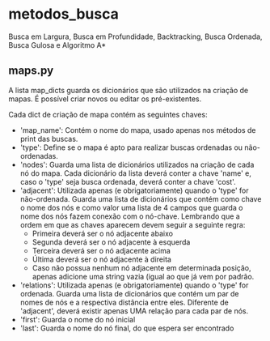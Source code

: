# metodos_busca
Busca em Largura, Busca em Profundidade, Backtracking, Busca Ordenada, Busca Gulosa e Algoritmo A*

## maps.py
A lista map_dicts guarda os dicionários que são utilizados na criação de mapas.
É possível criar novos ou editar os pré-existentes. 

Cada dict de criação de mapa contém as seguintes chaves:

  - 'map_name': Contém o nome do mapa, usado apenas nos métodos de print das buscas.
  - 'type': Define se o mapa é apto para realizar buscas ordenadas ou não-ordenadas.
  - 'nodes': Guarda uma lista de dicionários utilizados na criação de cada nó do mapa. Cada dicionário da lista deverá conter a chave 'name' e, caso o 'type' seja busca ordenada, deverá conter a chave 'cost'.
  - 'adjacent': Utilizada apenas (e obrigatoriamente) quando o 'type' for não-ordenada. Guarda uma lista de dicionários que contém como chave o nome dos nós e como valor uma lista de 4 campos que guarda o nome dos nós fazem conexão com o nó-chave. Lembrando que a ordem em que as chaves aparecem devem seguir a seguinte regra: 
    - Primeira deverá ser o nó adjacente abaixo
    - Segunda deverá ser o nó adjacente à esquerda
    - Terceira deverá ser o nó adjacente acima
    - Última deverá ser o nó adjacente à direita
    - Caso não possua nenhum nó adjacente em determinada posição, apenas adicione uma string vazia (igual ao que já vem por padrão.
  - 'relations': Utilizada apenas (e obrigatoriamente) quando o 'type' for ordenada. Guarda uma lista de dicionários que contém um par de nomes de nós e a respectiva distância entre eles. Diferente de 'adjacent', deverá existir apenas UMA relação para cada par de nós.
  - 'first': Guarda o nome do nó inicial
  - 'last': Guarda o nome do nó final, do que espera ser encontrado
  
